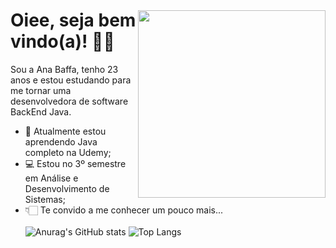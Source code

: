 

<img style="margin-top: 40px;" align="right" width="300px" src="https://c.tenor.com/VO5aiaobaDAAAAAC/tenor.gif"> 
<h1> Oiee, seja bem vindo(a)! 👋🏻  </h1> 
<!--<img src="https://media.giphy.com/media/f9jQLaKJJl6dL0AmmZ/giphy.gif" position:relative width="30px"> -->

 Sou a Ana Baffa, tenho 23 anos e estou estudando para me tornar uma desenvolvedora de software BackEnd Java.

- 🌱 Atualmente estou aprendendo Java completo na Udemy;
- 💻 Estou no 3º semestre em Análise e Desenvolvimento de Sistemas;
- 👇🏻 Te convido a me conhecer um pouco mais...
  <br> <br>
 ![Anurag's GitHub stats](https://github-readme-stats.vercel.app/api?username=anabaffa&theme=dracula&show_icons=true)
 ![Top Langs](https://github-readme-stats.vercel.app/api/top-langs/?username=anabaffa&theme=dracula&hide_progress=truelayoutcompact)

<!--![snake gif](https://github.com/anabafffa/anabaffa/blob/output/github-contribution-grid-snake.svg) -->


 
 
  <!--<div>
  <a href:"https://github.com/anabaffa">
    <img heigh="180cm" src="https://github-readme-stats.vercel.app/api?username=anabaffa&show_icons-true&theme-dracula&include_all_comits-true&count_private-true"/>
    <img height="180cm" src="https://github-readme-stats.vercel.app/api/top-langs/?username=anabaffa=compact&lange_count-16&theme-dracula"/> </div> -->
  
  


